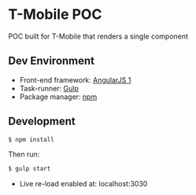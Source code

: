 # T-Mobile POC
POC built for T-Mobile that renders a single component

## Dev Environment
* Front-end framework: [AngularJS 1](https://angularjs.org/)
* Task-runner: [Gulp](http://gulpjs.com/)
* Package manager: [npm](https://www.npmjs.com/)

## Development
```bash
$ npm install
```
Then run:

```bash
$ gulp start
```

* Live re-load enabled at: localhost:3030
